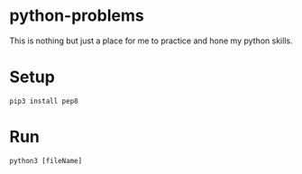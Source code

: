 # python-problems

This is nothing but just a place for me to practice and hone my python skills.

# Setup

`pip3 install pep8`

# Run

`python3 [fileName]`
